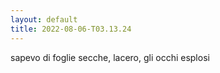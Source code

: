```yaml
---
layout: default
title: 2022-08-06-T03.13.24
---
```


sapevo di foglie secche, lacero, gli occhi esplosi